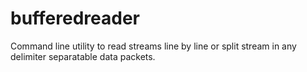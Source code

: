 # bufferedreader
Command line utility to read streams line by line or split stream in any delimiter separatable data packets.
